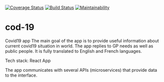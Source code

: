 [![Coverage Status](https://coveralls.io/repos/github/jmajurel/cod-19/badge.svg?branch=develop)](https://coveralls.io/github/jmajurel/cod-19?branch=develop) [![Build Status](https://travis-ci.org/jmajurel/cod-19.svg?branch=develop)](https://travis-ci.org/jmajurel/cod-19) [![Maintainability](https://api.codeclimate.com/v1/badges/530dbfeabceefc264570/maintainability)](https://codeclimate.com/github/jmajurel/cod-19/maintainability)

# cod-19
Covid19 app
The main goal of the app is to provide useful information about current covid19 situation in world.
The app replies to GP needs as well as public people. It is fully translated to English and French languages.

Tech stack: React App

The app communicates with several APIs (microservices) that provide data to the interface.
